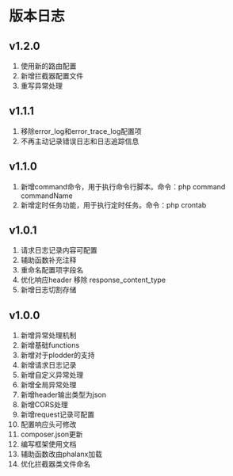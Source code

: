 # 版本日志
## v1.2.0
1. 使用新的路由配置
2. 新增拦截器配置文件
3. 重写异常处理

## v1.1.1
1. 移除error_log和error_trace_log配置项
2. 不再主动记录错误日志和日志追踪信息

## v1.1.0
1. 新增command命令，用于执行命令行脚本。命令：php command commandName
2. 新增定时任务功能，用于执行定时任务。命令：php crontab

## v1.0.1
1. 请求日志记录内容可配置
2. 辅助函数补充注释
3. 重命名配置项字段名
4. 优化响应header 移除 response_content_type
5. 新增日志切割存储

## v1.0.0
1. 新增异常处理机制
2. 新增基础functions
3. 新增对于plodder的支持
4. 新增请求日志记录
5. 新增自定义异常处理
6. 新增全局异常处理
7. 新增header输出类型为json
8. 新增CORS处理
9. 新增request记录可配置
10. 配置响应头可修改
11. composer.json更新
12. 编写框架使用文档
13. 辅助函数改由phalanx加载
14. 优化拦截器类文件命名
